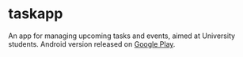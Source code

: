 # taskapp

An app for managing upcoming tasks and events, aimed at University students. Android version released on [Google Play](https://play.google.com/store/apps/details?id=com.nicksapps.taskapp).
